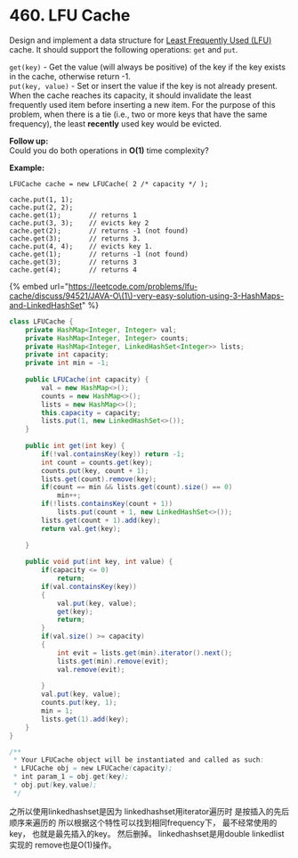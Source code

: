# 460. LFU Cache



Design and implement a data structure for [Least Frequently Used \(LFU\)](https://en.wikipedia.org/wiki/Least_frequently_used) cache. It should support the following operations: `get` and `put`.

`get(key)` - Get the value \(will always be positive\) of the key if the key exists in the cache, otherwise return -1.  
`put(key, value)` - Set or insert the value if the key is not already present. When the cache reaches its capacity, it should invalidate the least frequently used item before inserting a new item. For the purpose of this problem, when there is a tie \(i.e., two or more keys that have the same frequency\), the least **recently** used key would be evicted.

**Follow up:**  
Could you do both operations in **O\(1\)** time complexity?

**Example:**

```text
LFUCache cache = new LFUCache( 2 /* capacity */ );

cache.put(1, 1);
cache.put(2, 2);
cache.get(1);       // returns 1
cache.put(3, 3);    // evicts key 2
cache.get(2);       // returns -1 (not found)
cache.get(3);       // returns 3.
cache.put(4, 4);    // evicts key 1.
cache.get(1);       // returns -1 (not found)
cache.get(3);       // returns 3
cache.get(4);       // returns 4
```

{% embed url="https://leetcode.com/problems/lfu-cache/discuss/94521/JAVA-O\(1\)-very-easy-solution-using-3-HashMaps-and-LinkedHashSet" %}

```java
class LFUCache {
    private HashMap<Integer, Integer> val;
    private HashMap<Integer, Integer> counts;
    private HashMap<Integer, LinkedHashSet<Integer>> lists;
    private int capacity;
    private int min = -1;
    
    public LFUCache(int capacity) {
        val = new HashMap<>();
        counts = new HashMap<>();
        lists = new HashMap<>();
        this.capacity = capacity;
        lists.put(1, new LinkedHashSet<>());
    }
    
    public int get(int key) {
        if(!val.containsKey(key)) return -1;
        int count = counts.get(key);
        counts.put(key, count + 1);
        lists.get(count).remove(key);
        if(count == min && lists.get(count).size() == 0)
            min++;
        if(!lists.containsKey(count + 1))
            lists.put(count + 1, new LinkedHashSet<>());
        lists.get(count + 1).add(key);
        return val.get(key);
        
    }
    
    public void put(int key, int value) {
        if(capacity <= 0)
            return;
        if(val.containsKey(key))
        {
            val.put(key, value);
            get(key);
            return;
        }
        if(val.size() >= capacity)
        {
            int evit = lists.get(min).iterator().next();
            lists.get(min).remove(evit);
            val.remove(evit);
            
        }
        val.put(key, value);
        counts.put(key, 1);
        min = 1;
        lists.get(1).add(key);
    }
}

/**
 * Your LFUCache object will be instantiated and called as such:
 * LFUCache obj = new LFUCache(capacity);
 * int param_1 = obj.get(key);
 * obj.put(key,value);
 */
```

之所以使用linkedhashset是因为 linkedhashset用iterator遍历时 是按插入的先后顺序来遍历的 所以根据这个特性可以找到相同frequency下， 最不经常使用的key， 也就是最先插入的key。 然后删掉。 linkedhashset是用double linkedlist实现的 remove也是O\(1\)操作。

